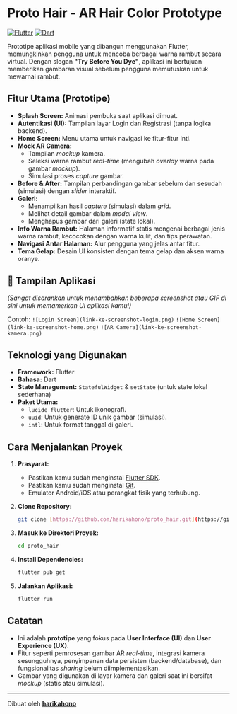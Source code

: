 # Proto Hair - AR Hair Color Prototype

[![Flutter](https://img.shields.io/badge/Flutter-%2302569B.svg?style=for-the-badge&logo=Flutter&logoColor=white)](https://flutter.dev)
[![Dart](https://img.shields.io/badge/Dart-%230175C2.svg?style=for-the-badge&logo=dart&logoColor=white)](https://dart.dev)

Prototipe aplikasi mobile yang dibangun menggunakan Flutter, memungkinkan pengguna untuk mencoba berbagai warna rambut secara virtual. Dengan slogan **"Try Before You Dye"**, aplikasi ini bertujuan memberikan gambaran visual sebelum pengguna memutuskan untuk mewarnai rambut.

## Fitur Utama (Prototipe)

* **Splash Screen:** Animasi pembuka saat aplikasi dimuat.
* **Autentikasi (UI):** Tampilan layar Login dan Registrasi (tanpa logika backend).
* **Home Screen:** Menu utama untuk navigasi ke fitur-fitur inti.
* **Mock AR Camera:**
    * Tampilan *mockup* kamera.
    * Seleksi warna rambut *real-time* (mengubah *overlay* warna pada gambar *mockup*).
    * Simulasi proses *capture* gambar.
* **Before & After:** Tampilan perbandingan gambar sebelum dan sesudah (simulasi) dengan *slider* interaktif.
* **Galeri:**
    * Menampilkan hasil *capture* (simulasi) dalam *grid*.
    * Melihat detail gambar dalam *modal view*.
    * Menghapus gambar dari galeri (state lokal).
* **Info Warna Rambut:** Halaman informatif statis mengenai berbagai jenis warna rambut, kecocokan dengan warna kulit, dan tips perawatan.
* **Navigasi Antar Halaman:** Alur pengguna yang jelas antar fitur.
* **Tema Gelap:** Desain UI konsisten dengan tema gelap dan aksen warna oranye.

## 📸 Tampilan Aplikasi

*(Sangat disarankan untuk menambahkan beberapa screenshot atau GIF di sini untuk memamerkan UI aplikasi kamu!)*

Contoh:
`![Login Screen](link-ke-screenshot-login.png)`
`![Home Screen](link-ke-screenshot-home.png)`
`![AR Camera](link-ke-screenshot-kamera.png)`

## Teknologi yang Digunakan

* **Framework:** Flutter
* **Bahasa:** Dart
* **State Management:** `StatefulWidget` & `setState` (untuk state lokal sederhana)
* **Paket Utama:**
    * `lucide_flutter`: Untuk ikonografi.
    * `uuid`: Untuk generate ID unik gambar (simulasi).
    * `intl`: Untuk format tanggal di galeri.

## Cara Menjalankan Proyek

1.  **Prasyarat:**
    * Pastikan kamu sudah menginstal [Flutter SDK](https://flutter.dev/docs/get-started/install).
    * Pastikan kamu sudah menginstal [Git](https://git-scm.com/downloads).
    * Emulator Android/iOS atau perangkat fisik yang terhubung.

2.  **Clone Repository:**
    ```bash
    git clone [https://github.com/harikahono/proto_hair.git](https://github.com/harikahono/proto_hair.git)
    ```

3.  **Masuk ke Direktori Proyek:**
    ```bash
    cd proto_hair
    ```

4.  **Install Dependencies:**
    ```bash
    flutter pub get
    ```

5.  **Jalankan Aplikasi:**
    ```bash
    flutter run
    ```

## Catatan

* Ini adalah **prototipe** yang fokus pada **User Interface (UI)** dan **User Experience (UX)**.
* Fitur seperti pemrosesan gambar AR *real-time*, integrasi kamera sesungguhnya, penyimpanan data persisten (backend/database), dan fungsionalitas *sharing* belum diimplementasikan.
* Gambar yang digunakan di layar kamera dan galeri saat ini bersifat *mockup* (statis atau simulasi).

---

Dibuat oleh **[harikahono](https://github.com/harikahono)**
